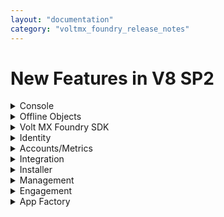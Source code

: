 ```yaml
---
layout: "documentation"
category: "voltmx_foundry_release_notes"
---
```

                          

New Features in V8 SP2
======================


<details close markdown="block"><summary>Console</summary>

*   Added support for versioning of Volt MX Foundry applications. For more information, refer [Volt MX Foundry Application Versioning]({{ site.baseurl }}/docs/documentation/Foundry/voltmx_foundry_user_guide/Content/App_Versioning.html).    
*   Added support for viewing the published applications from the Environment page. For more information, refer [Viewing Applications Published to a Runtime Environment]({{ site.baseurl }}/docs/documentation/Foundry/voltmx_foundry_user_guide/Content/Published_Apps-Environments.html).
    
*   Added support to improve the testing experience for Integration Service. For more information on new testing experience, refer [Integration Service Designer]({{ site.baseurl }}/docs/documentation/Foundry/voltmx_foundry_user_guide/Content/Services.html#IntSD).
    
*   Added support for testing API proxy connector and importing API Proxy operations from an OpenAPI (Swagger) file. For more information, refer [Adding API Proxy]({{ site.baseurl }}/docs/documentation/Foundry/voltmx_foundry_user_guide/Content/Services.html#AddingAPIProxy).
    
*   Publish reconfiguration support is extended to all Integration services. For more information, refer [Application Reconfiguration]({{ site.baseurl }}/docs/documentation/Foundry/voltmx_foundry_user_guide/Content/App_ReConfig.html).
    
*   Added support that enables users with "Report Full Access" to run the reports without accessing the cloud.
    

</details>
<details close markdown="block"><summary>Offline Objects</summary>

*   Integrated offline enabled Objects API access through MVC models.
    
*   Added support for Service-Driven Objects (SDO) for Offline Objects. For more information, refer [Support for SDO from Offline Objects]({{ site.baseurl }}/docs/documentation/Foundry/voltmx_foundry_user_guide/Content/ObjectsServices/Objectservices_Stage3.html#mapping-verbs-for-objects-for-service-driven-objects).
    
*   Added support for Sync Config Policies (Upload/Download). For detailed information, refer [Sync Configuration Policies]({{ site.baseurl }}/docs/documentation/Foundry/offline_objects_user_guide/Content/SyncConfigPolicies.html).
    
*   Added support to download the binary data. For detailed information on downloading binary data, refer [Object getBinary]({{ site.baseurl }}/docs/documentation/Foundry/offline_objectsapi_reference_guide/Content/ObjectgetBinary.html).
    
*   Added support to disable change tracking. For API information, refer [Offline Objects API Reference Guide]({{ site.baseurl }}/docs/documentation/Foundry/offline_objectsapi_reference_guide/Content/Offline_Objects_API_Reference.html).
    
*   Added support to mark records for upload. For information on Mark for Upload API, refer [Object Mark for Upload]({{ site.baseurl }}/docs/documentation/Foundry/offline_objectsapi_reference_guide/Content/Object_markForUpload.html).
    
*   Offline Objects support incremental metadata support. For information on Incremental setup API, refer [Object Incremental Setup]({{ site.baseurl }}/docs/documentation/Foundry/offline_objectsapi_reference_guide/Content/Incremental_Setup.html).
    
*   Added support for cancelSync API. For API information, refer [Offline Objects API Reference Guide]({{ site.baseurl }}/docs/documentation/Foundry/offline_objectsapi_reference_guide/Content/Offline_Objects_API_Reference.html).
    
*   Offline Objects now support upload cache. For information on Upload Cache, refer [Configuring Offline Objects Services Server]({{ site.baseurl }}/docs/documentation/Foundry/offline_objects_gettingstarted/Content/offline_objects_server.html).
    
*   Offline Objects provide batching support for hierarchical data. For more information, refer [Batching Support .]({{ site.baseurl }}/docs/documentation/Foundry/offline_objects_gettingstarted/Content/Batching.html)
    

</details>
<details close markdown="block"><summary>Volt MX Foundry SDK</summary>

*   Added binary support for S3 and File System (via NFS drive). For more information, refer [Binary APIs]({{ site.baseurl }}/docs/documentation/Foundry/voltmx_foundry_user_guide/Content/VoltMXStudio/Binary_APIs.html).
    
*   Ability to cache the response of an Integration/Object/Identity/Logic Service is provided.
    
*   Added support to fetch client app properties configured in App Services.
    

</details>
<details close markdown="block"><summary>Identity</summary>

*   Added support to publish different identity service configurations to different environments in an account. . If you are accessing identity services directly, refer [Publishing of identity services to different environments]({{ site.baseurl }}/docs/documentation/Foundry/voltmx_foundry_user_guide/Content/Publish.html) for additional parameters that needs to be passed.
    
*   Added support to HTTP message body integrity from Volt MX Foundry. For more information, refer [How to enable HTTP Message Body Integrity]({{ site.baseurl }}/docs/documentation/Foundry/voltmx_foundry_user_guide/Content/ServiceConfig-Identiy-Apps.html).
    

</details>
<details close markdown="block"><summary>Accounts/Metrics</summary>

*   Added Web Application Firewall (WAF) support to Volt MX Foundry products.
    
*   Added support to optimize data load logic to increase performance.
    

</details>
<details close markdown="block"><summary>Integration</summary>

*   Enabled the support for testing services in Volt MX Foundry Starter Edition.
    
*   Added throttling support for [Object]({{ site.baseurl }}/docs/documentation/Foundry/voltmx_foundry_user_guide/Content/ObjectsServices/Objectservices_Stage1.html#objectsthrottling) and [Orchestration]({{ site.baseurl }}/docs/documentation/Foundry/voltmx_foundry_user_guide/Content/Orchestration.html#orchestthrottling) services.
    
*   Added support for dynamic loading of SSL certificates. For more information on SSL, refer [SSL Certificates]({{ site.baseurl }}/docs/documentation/Foundry/vmf_integrationservice_admin_console_userguide/Content/SSL_Certificates.html).
    
*   Introduced real-time server monitoring in App Services. For more information, refer [Service Monitor]({{ site.baseurl }}/docs/documentation/Foundry/vmf_integrationservice_admin_console_userguide/Content/Service_Monitor.html).
    
*   Enabled safe JavaScript in Volt MX Foundry Community Edition.  
    
*   Provision to access Identity scope parameters in Java and JavaScript Integration services. For more information, refer [Integration]({{ site.baseurl }}/docs/documentation/Foundry/voltmx_foundry_user_guide/Content/Services.html).
    
*   Provision to enable General Data Protection Regulations (GDPR) of EU in App Services. For GDPR settings, refer [GDPR Policy]({{ site.baseurl }}/docs/documentation/Foundry/vmf_integrationservice_admin_console_userguide/Content/Runtime_Configuration.html).  
    
*   Excel based modifiable CSV data files are exported from storage services.
    
*   Significant Improvement in publishing performance and added support of zero downtime during publishing.
    

</details>
<details close markdown="block"><summary>Installer</summary>

*   Offline Sync features are now available with Integration component using Offline Objects. For more information, refer [Offline Objects Getting Started Guide]({{ site.baseurl }}/docs/documentation/Foundry/offline_objects_gettingstarted/Content/Offline_Objects_Getting_Started.html). Sync Services is deprecated as a separate component, and will be unselected by default in the Install Components Screen.
    
*   The new version of Apache Tomcat v8.5.28 is bundled with the installer. The new Tomcat version addresses security concerns highlighted in [http://tomcat.apache.org/security-8.html#Fixed\_in\_Apache\_Tomcat\_8.5.28](http://tomcat.apache.org/security-8.html#Fixed_in_Apache_Tomcat_8.5.28).
    
*   New version of Websphere v9 is supported for remote deployments.
    

</details>
<details close markdown="block"><summary>Management</summary>

*   Enterprise Appstore for Volt MX Foundry Community edition.
    
*   Automate JAR generate to do away with JAR commits for Launchpad.
    

</details>
<details close markdown="block"><summary>Engagement</summary>

*   Added support for cloud push processing optimizations.
    
*   **Importing Events** - The new feature enables the admin to perform insert, update/insert, and delete all & insert of events in Volt MX Engagement Server. The feature helps the user to do a bulk import of events (for Cloud version only).
    
*   **Retain Event Registration ID** - While importing events, the new feature enable to retain the existing event ID (19 digits) in the system if needed (for Cloud version only).
    
*   **Importing Templates (Push, SMS, email, and Pass)** - The new feature enables the admin to perform insert, update/insert, and delete all and insert of templates in Volt MX Engagement Server. The feature helps the user to do a bulk import of templates (for Cloud version only).
    
*   **Role-based Custom Attribute Creation Permission** - The user can add a custom user attribute only if the Admin has assigned the following permissions (for Cloud version only):
    
    *   ROLE\_CONFIGURATIONS
        
    *   ROLE\_CREATE\_ATTRIBUTES
        
*   SQL performance enhancements in Engagement server (cloud and on-prem).
    

</details>
<details close markdown="block"><summary>App Factory</summary>

*   Added support for Custom Hooks. For more information, refer [Running CustomHooks]({{ site.baseurl }}/docs/documentation/Foundry/voltmx_appfactory_user_guide/Content/CustomHooks.html).
    
*   Added capabilities for better debugging. For more information, refer [Troubleshooting]({{ site.baseurl }}/docs/documentation/Foundry/voltmx_appfactory_user_guide/Content/Troubleshooting.html).
